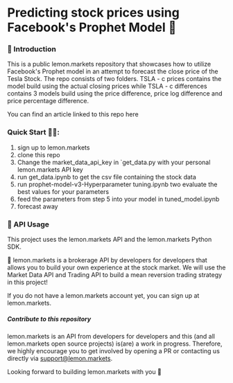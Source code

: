# Predicting stock prices using Facebook's Prophet Model 🍋 #

### 👋 Introduction ###
This is a public lemon.markets repository that showcases how to utilize Facebook's Prophet model in an attempt to forecast the close price of the Tesla Stock. The repo consists of two folders. TSLA - c prices contains the model build using the actual closing prices while TSLA - c differences contains 3 models build using the price difference, price log difference and price percentage difference.

You can find an article linked to this repo here

### Quick Start 🏃‍♂️: ###
1. sign up to lemon.markets
2. clone this repo
3. Change the market_data_api_key in `get_data.py with your personal lemon.markets API key
4. run get_data.ipynb to get the csv file containing the stock data
5. run prophet-model-v3-Hyperparameter tuning.ipynb two evaluate the best values for your parameters
6. feed the parameters from step 5 into your model in tuned_model.ipynb
7. forecast away

### 🔌 API Usage ###
This project uses the lemon.markets API and the lemon.markets Python SDK.

🍋 lemon.markets is a brokerage API by developers for developers that allows you to build your own experience at the stock market. We will use the Market Data API and Trading API to build a mean reversion trading strategy in this project!

If you do not have a lemon.markets account yet, you can sign up at lemon.markets.


##### Contribute to this repository #####
lemon.markets is an API from developers for developers and this (and all lemon.markets open source projects) is(are) a work in progress. Therefore, we highly encourage you to get involved by opening a PR or contacting us directly via support@lemon.markets.

Looking forward to building lemon.markets with you 🍋
